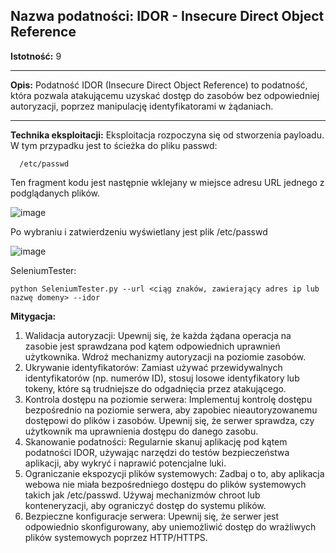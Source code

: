 ## Nazwa podatności: IDOR - Insecure Direct Object Reference

**Istotność:** 9

---

**Opis:**
Podatność IDOR (Insecure Direct Object Reference) to podatność, która pozwala atakującemu uzyskać dostęp do zasobów bez odpowiedniej autoryzacji, poprzez manipulację identyfikatorami w żądaniach.

---

**Technika eksploitacji:**
Eksploitacja rozpoczyna się od stworzenia payloadu. W tym przypadku jest to ścieżka do pliku passwd:
```
  /etc/passwd
```
Ten fragment kodu jest następnie wklejany w miejsce adresu URL jednego z podglądanych plików.

![image](https://github.com/GrzechuG/PWR-CBE-BAW-mutillidae-2024/assets/56219452/b465efa4-6598-4de7-a1b6-1f525b86cb8c)


Po wybraniu i zatwierdzeniu wyświetlany jest plik /etc/passwd

![image](https://github.com/GrzechuG/PWR-CBE-BAW-mutillidae-2024/assets/56219452/30716f2c-7a21-44ae-a27b-a6cf98880d49)

SeleniumTester:
```
python SeleniumTester.py --url <ciąg znaków, zawierający adres ip lub nazwę domeny> --idor
```

**Mitygacja:**
1. Walidacja autoryzacji: Upewnij się, że każda żądana operacja na zasobie jest sprawdzana pod kątem odpowiednich uprawnień użytkownika. Wdroż mechanizmy autoryzacji na poziomie zasobów.
2. Ukrywanie identyfikatorów: Zamiast używać przewidywalnych identyfikatorów (np. numerów ID), stosuj losowe identyfikatory lub tokeny, które są trudniejsze do odgadnięcia przez atakującego.
3. Kontrola dostępu na poziomie serwera: Implementuj kontrolę dostępu bezpośrednio na poziomie serwera, aby zapobiec nieautoryzowanemu dostępowi do plików i zasobów. Upewnij się, że serwer sprawdza, czy użytkownik ma uprawnienia dostępu do danego zasobu.
4. Skanowanie podatności: Regularnie skanuj aplikację pod kątem podatności IDOR, używając narzędzi do testów bezpieczeństwa aplikacji, aby wykryć i naprawić potencjalne luki.
5. Ograniczanie ekspozycji plików systemowych: Zadbaj o to, aby aplikacja webowa nie miała bezpośredniego dostępu do plików systemowych takich jak /etc/passwd. Używaj mechanizmów chroot lub konteneryzacji, aby ograniczyć dostęp do systemu plików.
6. Bezpieczne konfiguracje serwera: Upewnij się, że serwer jest odpowiednio skonfigurowany, aby uniemożliwić dostęp do wrażliwych plików systemowych poprzez HTTP/HTTPS.
